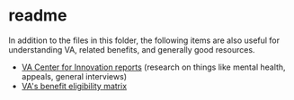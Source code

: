 # readme

In addition to the files in this folder, the following items are also useful for understanding VA, related benefits, and generally good resources.

* [VA Center for Innovation reports](https://www.innovation.va.gov/portfolio.html) \(research on things like mental health, appeals, general interviews\)
* [VA's benefit eligibility matrix](https://benefits.va.gov/benefits/derivative_sc.asp)

